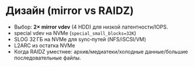 # Дизайн (mirror vs RAIDZ)

- Выбор: **2× mirror vdev** (4 HDD) для низкой латентности/IOPS.
- special vdev на NVMe (`special_small_blocks=32K`)
- SLOG 32 ГБ на NVMe для sync‑путей (NFS/iSCSI/VM)
- L2ARC из остатка NVMe
- Когда RAIDZ уместнее: архив/медиатеки/холодные данные/большие последовательные файлы.
